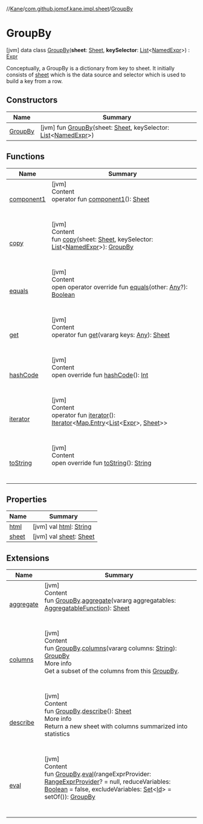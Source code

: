 //[Kane](../../index.md)/[com.github.jomof.kane.impl.sheet](../index.md)/[GroupBy](index.md)



# GroupBy  
 [jvm] data class [GroupBy](index.md)(**sheet**: [Sheet](../-sheet/index.md), **keySelector**: [List](https://kotlinlang.org/api/latest/jvm/stdlib/kotlin.collections/-list/index.html)<[NamedExpr](../../com.github.jomof.kane.impl/-named-expr/index.md)>) : [Expr](../../com.github.jomof.kane/-expr/index.md)

Conceptually, a GroupBy is a dictionary from key to sheet. It initially consists of [sheet](sheet.md) which is the data source and selector which is used to build a key from a row.

   


## Constructors  
  
|  Name|  Summary| 
|---|---|
| <a name="com.github.jomof.kane.impl.sheet/GroupBy/GroupBy/#com.github.jomof.kane.impl.sheet.Sheet#kotlin.collections.List[com.github.jomof.kane.impl.NamedExpr]/PointingToDeclaration/"></a>[GroupBy](-group-by.md)| <a name="com.github.jomof.kane.impl.sheet/GroupBy/GroupBy/#com.github.jomof.kane.impl.sheet.Sheet#kotlin.collections.List[com.github.jomof.kane.impl.NamedExpr]/PointingToDeclaration/"></a> [jvm] fun [GroupBy](-group-by.md)(sheet: [Sheet](../-sheet/index.md), keySelector: [List](https://kotlinlang.org/api/latest/jvm/stdlib/kotlin.collections/-list/index.html)<[NamedExpr](../../com.github.jomof.kane.impl/-named-expr/index.md)>)   <br>


## Functions  
  
|  Name|  Summary| 
|---|---|
| <a name="com.github.jomof.kane.impl.sheet/GroupBy/component1/#/PointingToDeclaration/"></a>[component1](component1.md)| <a name="com.github.jomof.kane.impl.sheet/GroupBy/component1/#/PointingToDeclaration/"></a>[jvm]  <br>Content  <br>operator fun [component1](component1.md)(): [Sheet](../-sheet/index.md)  <br><br><br>
| <a name="com.github.jomof.kane.impl.sheet/GroupBy/copy/#com.github.jomof.kane.impl.sheet.Sheet#kotlin.collections.List[com.github.jomof.kane.impl.NamedExpr]/PointingToDeclaration/"></a>[copy](copy.md)| <a name="com.github.jomof.kane.impl.sheet/GroupBy/copy/#com.github.jomof.kane.impl.sheet.Sheet#kotlin.collections.List[com.github.jomof.kane.impl.NamedExpr]/PointingToDeclaration/"></a>[jvm]  <br>Content  <br>fun [copy](copy.md)(sheet: [Sheet](../-sheet/index.md), keySelector: [List](https://kotlinlang.org/api/latest/jvm/stdlib/kotlin.collections/-list/index.html)<[NamedExpr](../../com.github.jomof.kane.impl/-named-expr/index.md)>): [GroupBy](index.md)  <br><br><br>
| <a name="kotlin/Any/equals/#kotlin.Any?/PointingToDeclaration/"></a>[equals](../../com.github.jomof.kane.impl.types/-double-algebraic-type/index.md#%5Bkotlin%2FAny%2Fequals%2F%23kotlin.Any%3F%2FPointingToDeclaration%2F%5D%2FFunctions%2F-419057020)| <a name="kotlin/Any/equals/#kotlin.Any?/PointingToDeclaration/"></a>[jvm]  <br>Content  <br>open operator override fun [equals](../../com.github.jomof.kane.impl.types/-double-algebraic-type/index.md#%5Bkotlin%2FAny%2Fequals%2F%23kotlin.Any%3F%2FPointingToDeclaration%2F%5D%2FFunctions%2F-419057020)(other: [Any](https://kotlinlang.org/api/latest/jvm/stdlib/kotlin/-any/index.html)?): [Boolean](https://kotlinlang.org/api/latest/jvm/stdlib/kotlin/-boolean/index.html)  <br><br><br>
| <a name="com.github.jomof.kane.impl.sheet/GroupBy/get/#kotlin.Array[kotlin.Any]/PointingToDeclaration/"></a>[get](get.md)| <a name="com.github.jomof.kane.impl.sheet/GroupBy/get/#kotlin.Array[kotlin.Any]/PointingToDeclaration/"></a>[jvm]  <br>Content  <br>operator fun [get](get.md)(vararg keys: [Any](https://kotlinlang.org/api/latest/jvm/stdlib/kotlin/-any/index.html)): [Sheet](../-sheet/index.md)  <br><br><br>
| <a name="kotlin/Any/hashCode/#/PointingToDeclaration/"></a>[hashCode](../../com.github.jomof.kane.impl.types/-double-algebraic-type/index.md#%5Bkotlin%2FAny%2FhashCode%2F%23%2FPointingToDeclaration%2F%5D%2FFunctions%2F-419057020)| <a name="kotlin/Any/hashCode/#/PointingToDeclaration/"></a>[jvm]  <br>Content  <br>open override fun [hashCode](../../com.github.jomof.kane.impl.types/-double-algebraic-type/index.md#%5Bkotlin%2FAny%2FhashCode%2F%23%2FPointingToDeclaration%2F%5D%2FFunctions%2F-419057020)(): [Int](https://kotlinlang.org/api/latest/jvm/stdlib/kotlin/-int/index.html)  <br><br><br>
| <a name="com.github.jomof.kane.impl.sheet/GroupBy/iterator/#/PointingToDeclaration/"></a>[iterator](iterator.md)| <a name="com.github.jomof.kane.impl.sheet/GroupBy/iterator/#/PointingToDeclaration/"></a>[jvm]  <br>Content  <br>operator fun [iterator](iterator.md)(): [Iterator](https://kotlinlang.org/api/latest/jvm/stdlib/kotlin.collections/-iterator/index.html)<[Map.Entry](https://kotlinlang.org/api/latest/jvm/stdlib/kotlin.collections/-map/-entry/index.html)<[List](https://kotlinlang.org/api/latest/jvm/stdlib/kotlin.collections/-list/index.html)<[Expr](../../com.github.jomof.kane/-expr/index.md)>, [Sheet](../-sheet/index.md)>>  <br><br><br>
| <a name="com.github.jomof.kane.impl.sheet/GroupBy/toString/#/PointingToDeclaration/"></a>[toString](to-string.md)| <a name="com.github.jomof.kane.impl.sheet/GroupBy/toString/#/PointingToDeclaration/"></a>[jvm]  <br>Content  <br>open override fun [toString](to-string.md)(): [String](https://kotlinlang.org/api/latest/jvm/stdlib/kotlin/-string/index.html)  <br><br><br>


## Properties  
  
|  Name|  Summary| 
|---|---|
| <a name="com.github.jomof.kane.impl.sheet/GroupBy/html/#/PointingToDeclaration/"></a>[html](html.md)| <a name="com.github.jomof.kane.impl.sheet/GroupBy/html/#/PointingToDeclaration/"></a> [jvm] val [html](html.md): [String](https://kotlinlang.org/api/latest/jvm/stdlib/kotlin/-string/index.html)   <br>
| <a name="com.github.jomof.kane.impl.sheet/GroupBy/sheet/#/PointingToDeclaration/"></a>[sheet](sheet.md)| <a name="com.github.jomof.kane.impl.sheet/GroupBy/sheet/#/PointingToDeclaration/"></a> [jvm] val [sheet](sheet.md): [Sheet](../-sheet/index.md)   <br>


## Extensions  
  
|  Name|  Summary| 
|---|---|
| <a name="com.github.jomof.kane//aggregate/com.github.jomof.kane.impl.sheet.GroupBy#kotlin.Array[com.github.jomof.kane.impl.functions.AggregatableFunction]/PointingToDeclaration/"></a>[aggregate](../../com.github.jomof.kane/aggregate.md)| <a name="com.github.jomof.kane//aggregate/com.github.jomof.kane.impl.sheet.GroupBy#kotlin.Array[com.github.jomof.kane.impl.functions.AggregatableFunction]/PointingToDeclaration/"></a>[jvm]  <br>Content  <br>fun [GroupBy](index.md).[aggregate](../../com.github.jomof.kane/aggregate.md)(vararg aggregatables: [AggregatableFunction](../../com.github.jomof.kane.impl.functions/-aggregatable-function/index.md)): [Sheet](../-sheet/index.md)  <br><br><br>
| <a name="com.github.jomof.kane//columns/com.github.jomof.kane.impl.sheet.GroupBy#kotlin.Array[kotlin.String]/PointingToDeclaration/"></a>[columns](../../com.github.jomof.kane/columns.md)| <a name="com.github.jomof.kane//columns/com.github.jomof.kane.impl.sheet.GroupBy#kotlin.Array[kotlin.String]/PointingToDeclaration/"></a>[jvm]  <br>Content  <br>fun [GroupBy](index.md).[columns](../../com.github.jomof.kane/columns.md)(vararg columns: [String](https://kotlinlang.org/api/latest/jvm/stdlib/kotlin/-string/index.html)): [GroupBy](index.md)  <br>More info  <br>Get a subset of the columns from this [GroupBy](index.md).  <br><br><br>
| <a name="com.github.jomof.kane//describe/com.github.jomof.kane.impl.sheet.GroupBy#/PointingToDeclaration/"></a>[describe](../../com.github.jomof.kane/describe.md)| <a name="com.github.jomof.kane//describe/com.github.jomof.kane.impl.sheet.GroupBy#/PointingToDeclaration/"></a>[jvm]  <br>Content  <br>fun [GroupBy](index.md).[describe](../../com.github.jomof.kane/describe.md)(): [Sheet](../-sheet/index.md)  <br>More info  <br>Return a new sheet with columns summarized into statistics  <br><br><br>
| <a name="com.github.jomof.kane//eval/com.github.jomof.kane.impl.sheet.GroupBy#com.github.jomof.kane.impl.sheet.RangeExprProvider?#kotlin.Boolean#kotlin.collections.Set[kotlin.Any]/PointingToDeclaration/"></a>[eval](../../com.github.jomof.kane/eval.md)| <a name="com.github.jomof.kane//eval/com.github.jomof.kane.impl.sheet.GroupBy#com.github.jomof.kane.impl.sheet.RangeExprProvider?#kotlin.Boolean#kotlin.collections.Set[kotlin.Any]/PointingToDeclaration/"></a>[jvm]  <br>Content  <br>fun [GroupBy](index.md).[eval](../../com.github.jomof.kane/eval.md)(rangeExprProvider: [RangeExprProvider](../-range-expr-provider/index.md)? = null, reduceVariables: [Boolean](https://kotlinlang.org/api/latest/jvm/stdlib/kotlin/-boolean/index.html) = false, excludeVariables: [Set](https://kotlinlang.org/api/latest/jvm/stdlib/kotlin.collections/-set/index.html)<[Id](../../com.github.jomof.kane.impl/index.md#%5Bcom.github.jomof.kane.impl%2FId%2F%2F%2FPointingToDeclaration%2F%5D%2FClasslikes%2F-419057020)> = setOf()): [GroupBy](index.md)  <br><br><br>

